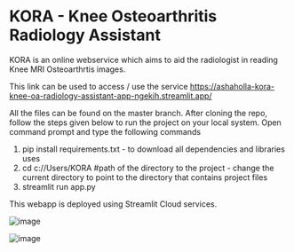 # KORA - Knee Osteoarthritis Radiology Assistant
KORA is an online webservice which aims to aid the radiologist in reading Knee MRI Osteoarthrtis images. 

This link can be used to access / use the service https://ashaholla-kora-knee-oa-radiology-assistant-app-ngekih.streamlit.app/

All the files can be found on the master branch. After cloning the repo, follow the steps given below to run the project on your local system.
Open command prompt and type the following commands
1. pip install requirements.txt  - to download all dependencies and libraries uses
1. cd c://Users/KORA  #path of the directory to the project - change the current directory to point to the directory that contains project files
2. streamlit run app.py

This webapp is deployed using Streamlit Cloud services.

![image](https://user-images.githubusercontent.com/124843017/236800612-d0d1cdb5-cf50-4908-9a6b-f9e11554e48a.png)

![image](https://user-images.githubusercontent.com/124843017/236800741-b64c706a-d1d3-46be-a992-b5c6c9bccc9a.png)

